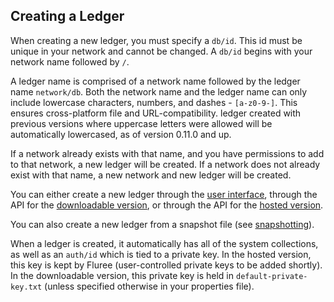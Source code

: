 ## Creating a Ledger

When creating a new ledger, you must specify a `db/id`. This id must be unique in your network and cannot be changed. A `db/id` begins with your network name followed by `/`.

A ledger name is comprised of a network name followed by the ledger name `network/db`. Both the network name and the ledger name can only include lowercase characters, numbers, and dashes - `[a-z0-9-]`. This ensures cross-platform file and URL-compatibility. ledger created with previous versions where uppercase letters were allowed will be automatically lowercased, as of version 0.11.0 and up.

If a network already exists with that name, and you have permissions to add to that network, a new ledger will be created. If a network does not already exist with that name, a new network and new ledger will be created.

You can either create a new ledger through the [user interface](/docs/getting-started/user-interface#account-page), through the API for the [downloadable version](/api/downloaded-endpoints/downloaded-examples#-new-db), or through the API for the [hosted version](/api/hosted-endpoints/hosted-examples#-api-action-new-database).

You can also create a new ledger from a snapshot file (see [snapshotting](/docs/ledger-setup/snapshotting-a-ledger)).

When a ledger is created, it automatically has all of the system collections, as well as an `auth/id` which is tied to a private key. In the hosted version, this key is kept by Fluree (user-controlled private keys to be added shortly). In the downloadable version, this private key is held in `default-private-key.txt` (unless specified otherwise in your properties file).
